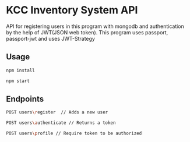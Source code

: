 # KCC Inventory System API
API for registering users in this program with mongodb and authentication by the help of JWT(JSON web token). This program uses passport, passport-jwt and uses JWT-Strategy 

## Usage
```bash
npm install
```

```bash
npm start
```

## Endpoints
```bash
POST users\register  // Adds a new user
```

```bash
POST users\authenticate // Returns a token
```

```bash
POST users\profile // Require token to be authorized
```